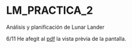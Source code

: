 # LM_PRACTICA_2
Análisis y planificación de Lunar Lander

6/11 He afegit al [pdf](https://github.com/MariaAdrover/LM_PRACTICA_2/blob/master/LUNAR_LANDER_AnalisiPlanificacio.pdf) la vista prèvia de la pantalla.

